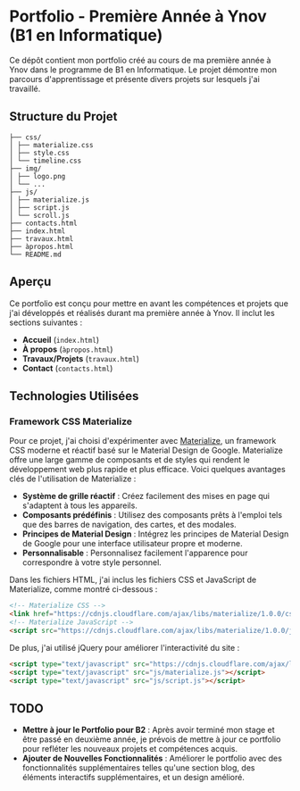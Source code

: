 # Portfolio - Première Année à Ynov (B1 en Informatique)

Ce dépôt contient mon portfolio créé au cours de ma première année à Ynov dans le programme de B1 en Informatique. Le projet démontre mon parcours d'apprentissage et présente divers projets sur lesquels j'ai travaillé.

## Structure du Projet
````
├── css/
│ ├── materialize.css 
│ ├── style.css
│ └── timeline.css
├── img/
│ ├── logo.png
│ └── ...
├── js/
│ ├── materialize.js
│ ├── script.js
│ └── scroll.js
├── contacts.html
├── index.html
├── travaux.html
├── àpropos.html
└── README.md
````

## Aperçu

Ce portfolio est conçu pour mettre en avant les compétences et projets que j'ai développés et réalisés durant ma première année à Ynov. Il inclut les sections suivantes :

- **Accueil** (`index.html`)
- **À propos** (`àpropos.html`)
- **Travaux/Projets** (`travaux.html`)
- **Contact** (`contacts.html`)

## Technologies Utilisées

### Framework CSS Materialize

Pour ce projet, j'ai choisi d'expérimenter avec [Materialize](https://materializecss.com/), un framework CSS moderne et réactif basé sur le Material Design de Google. Materialize offre une large gamme de composants et de styles qui rendent le développement web plus rapide et plus efficace. Voici quelques avantages clés de l'utilisation de Materialize :

- **Système de grille réactif** : Créez facilement des mises en page qui s'adaptent à tous les appareils.
- **Composants prédéfinis** : Utilisez des composants prêts à l'emploi tels que des barres de navigation, des cartes, et des modales.
- **Principes de Material Design** : Intégrez les principes de Material Design de Google pour une interface utilisateur propre et moderne.
- **Personnalisable** : Personnalisez facilement l'apparence pour correspondre à votre style personnel.

Dans les fichiers HTML, j'ai inclus les fichiers CSS et JavaScript de Materialize, comme montré ci-dessous :

```html
<!-- Materialize CSS -->
<link href="https://cdnjs.cloudflare.com/ajax/libs/materialize/1.0.0/css/materialize.min.css" rel="stylesheet">
<!-- Materialize JavaScript -->
<script src="https://cdnjs.cloudflare.com/ajax/libs/materialize/1.0.0/js/materialize.min.js"></script>
````

De plus, j'ai utilisé jQuery pour améliorer l'interactivité du site :
````html
<script type="text/javascript" src="https://cdnjs.cloudflare.com/ajax/libs/jquery/3.7.0/jquery.min.js"></script>
<script type="text/javascript" src="js/materialize.js"></script>
<script type="text/javascript" src="js/script.js"></script>
````

## TODO

- **Mettre à jour le Portfolio pour B2** : Après avoir terminé mon stage et être passé en deuxième année, je prévois de mettre à jour ce portfolio pour refléter les nouveaux projets et compétences acquis.
- **Ajouter de Nouvelles Fonctionnalités** : Améliorer le portfolio avec des fonctionnalités supplémentaires telles qu'une section blog, des éléments interactifs supplémentaires, et un design amélioré.

